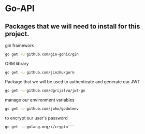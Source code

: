 # Go-API

## Packages that we will need to install for this project.

gin framework
```bash
go get -u github.com/gin-gonic/gin
```

ORM library
```bash 
go get -u github.com/jinzhu/gorm
```

Package that we will be used to authenticate and generate our JWT
```bash
go get -u github.com/dgrijalva/jwt-go
```

manage our environment variables
```bash
go get -u github.com/joho/godotenv
```

to encrypt our user's password
```bash 
go get -u golang.org/x/crypto```
